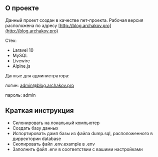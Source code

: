## О проекте

Данный проект создан в качестве пет-проекта. 
Рабочая версия расположена по адресу [http://blog.archakov.pro](http://blog.archakov.pro)

Стек:
- Laravel 10
- MySQL
- Livewire
- Alpine.js

Данные для администратора:

логин: admin@blog.archakov.pro

пароль: admin

## Краткая инструкция

- Склонировать на локальный компьютер
- Создать базу данных
- Испортировать дамп базы из файла dump.sql, расположенного в дирректории database
- Скопировать файл .env.example в .env
- Заполнить файл .env в соответствии с вашими настройками
